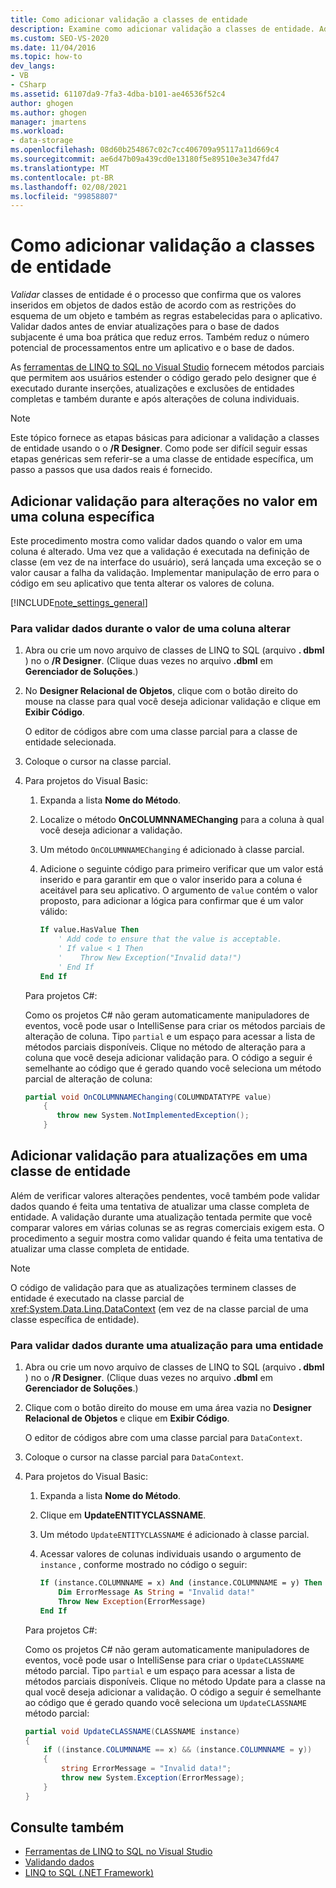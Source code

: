 ```yaml
---
title: Como adicionar validação a classes de entidade
description: Examine como adicionar validação a classes de entidade. Adicione validação para alterações em um valor em uma coluna específica. Adicione validação para atualizações a uma classe de entidade.
ms.custom: SEO-VS-2020
ms.date: 11/04/2016
ms.topic: how-to
dev_langs:
- VB
- CSharp
ms.assetid: 61107da9-7fa3-4dba-b101-ae46536f52c4
author: ghogen
ms.author: ghogen
manager: jmartens
ms.workload:
- data-storage
ms.openlocfilehash: 08d60b254867c02c7cc406709a95117a11d669c4
ms.sourcegitcommit: ae6d47b09a439cd0e13180f5e89510e3e347fd47
ms.translationtype: MT
ms.contentlocale: pt-BR
ms.lasthandoff: 02/08/2021
ms.locfileid: "99858807"
---
```

# <a name="how-to-add-validation-to-entity-classes"></a>Como adicionar validação a classes de entidade
*Validar* classes de entidade é o processo que confirma que os valores inseridos em objetos de dados estão de acordo com as restrições do esquema de um objeto e também as regras estabelecidas para o aplicativo. Validar dados antes de enviar atualizações para o base de dados subjacente é uma boa prática que reduz erros. Também reduz o número potencial de processamentos entre um aplicativo e o base de dados.

As [ferramentas de LINQ to SQL no Visual Studio](../data-tools/linq-to-sql-tools-in-visual-studio2.md) fornecem métodos parciais que permitem aos usuários estender o código gerado pelo designer que é executado durante inserções, atualizações e exclusões de entidades completas e também durante e após alterações de coluna individuais.

> [!NOTE]
> Este tópico fornece as etapas básicas para adicionar a validação a classes de entidade usando o o **/R Designer**. Como pode ser difícil seguir essas etapas genéricas sem referir-se a uma classe de entidade específica, um passo a passos que usa dados reais é fornecido.

## <a name="add-validation-for-changes-to-the-value-in-a-specific-column"></a>Adicionar validação para alterações no valor em uma coluna específica
Este procedimento mostra como validar dados quando o valor em uma coluna é alterado. Uma vez que a validação é executada na definição de classe (em vez de na interface do usuário), será lançada uma exceção se o valor causar a falha da validação. Implementar manipulação de erro para o código em seu aplicativo que tenta alterar os valores de coluna.

[!INCLUDE[note_settings_general](../data-tools/includes/note_settings_general_md.md)]

### <a name="to-validate-data-during-a-columns-value-change"></a>Para validar dados durante o valor de uma coluna alterar

1. Abra ou crie um novo arquivo de classes de LINQ to SQL (arquivo **. dbml** ) no o **/R Designer**. (Clique duas vezes no arquivo **.dbml** em **Gerenciador de Soluções**.)

2. No **Designer Relacional de Objetos**, clique com o botão direito do mouse na classe para qual você deseja adicionar validação e clique em **Exibir Código**.

     O editor de códigos abre com uma classe parcial para a classe de entidade selecionada.

3. Coloque o cursor na classe parcial.

4. Para projetos do Visual Basic:

    1. Expanda a lista **Nome do Método**.

    2. Localize o método **OnCOLUMNNAMEChanging** para a coluna à qual você deseja adicionar a validação.

    3. Um método `OnCOLUMNNAMEChanging` é adicionado à classe parcial.

    4. Adicione o seguinte código para primeiro verificar que um valor está inserido e para garantir em que o valor inserido para a coluna é aceitável para seu aplicativo. O argumento de `value` contém o valor proposto, para adicionar a lógica para confirmar que é um valor válido:

        ```vb
        If value.HasValue Then
            ' Add code to ensure that the value is acceptable.
            ' If value < 1 Then
            '    Throw New Exception("Invalid data!")
            ' End If
        End If
        ```

    Para projetos C#:

    Como os projetos C# não geram automaticamente manipuladores de eventos, você pode usar o IntelliSense para criar os métodos parciais de alteração de coluna. Tipo `partial` e um espaço para acessar a lista de métodos parciais disponíveis. Clique no método de alteração para a coluna que você deseja adicionar validação para. O código a seguir é semelhante ao código que é gerado quando você seleciona um método parcial de alteração de coluna:

    ```csharp
    partial void OnCOLUMNNAMEChanging(COLUMNDATATYPE value)
        {
           throw new System.NotImplementedException();
        }
    ```

## <a name="add-validation-for-updates-to-an-entity-class"></a>Adicionar validação para atualizações em uma classe de entidade
Além de verificar valores alterações pendentes, você também pode validar dados quando é feita uma tentativa de atualizar uma classe completa de entidade. A validação durante uma atualização tentada permite que você comparar valores em várias colunas se as regras comerciais exigem esta. O procedimento a seguir mostra como validar quando é feita uma tentativa de atualizar uma classe completa de entidade.

> [!NOTE]
> O código de validação para que as atualizações terminem classes de entidade é executado na classe parcial de <xref:System.Data.Linq.DataContext> (em vez de na classe parcial de uma classe específica de entidade).

### <a name="to-validate-data-during-an-update-to-an-entity-class"></a>Para validar dados durante uma atualização para uma entidade

1. Abra ou crie um novo arquivo de classes de LINQ to SQL (arquivo **. dbml** ) no o **/R Designer**. (Clique duas vezes no arquivo **.dbml** em **Gerenciador de Soluções**.)

2. Clique com o botão direito do mouse em uma área vazia no **Designer Relacional de Objetos** e clique em **Exibir Código**.

     O editor de códigos abre com uma classe parcial para `DataContext`.

3. Coloque o cursor na classe parcial para `DataContext`.

4. Para projetos do Visual Basic:

    1. Expanda a lista **Nome do Método**.

    2. Clique em **UpdateENTITYCLASSNAME**.

    3. Um método `UpdateENTITYCLASSNAME` é adicionado à classe parcial.

    4. Acessar valores de colunas individuais usando o argumento de `instance` , conforme mostrado no código o seguir:

        ```vb
        If (instance.COLUMNNAME = x) And (instance.COLUMNNAME = y) Then
            Dim ErrorMessage As String = "Invalid data!"
            Throw New Exception(ErrorMessage)
        End If
        ```

    Para projetos C#:

    Como os projetos C# não geram automaticamente manipuladores de eventos, você pode usar o IntelliSense para criar o `UpdateCLASSNAME` método parcial. Tipo `partial` e um espaço para acessar a lista de métodos parciais disponíveis. Clique no método Update para a classe na qual você deseja adicionar a validação. O código a seguir é semelhante ao código que é gerado quando você seleciona um `UpdateCLASSNAME` método parcial:

    ```csharp
    partial void UpdateCLASSNAME(CLASSNAME instance)
    {
        if ((instance.COLUMNNAME == x) && (instance.COLUMNNAME = y))
        {
            string ErrorMessage = "Invalid data!";
            throw new System.Exception(ErrorMessage);
        }
    }
    ```

## <a name="see-also"></a>Consulte também

- [Ferramentas de LINQ to SQL no Visual Studio](../data-tools/linq-to-sql-tools-in-visual-studio2.md)
- [Validando dados](../data-tools/validate-data-in-datasets.md)
- [LINQ to SQL (.NET Framework)](/dotnet/framework/data/adonet/sql/linq/index)
